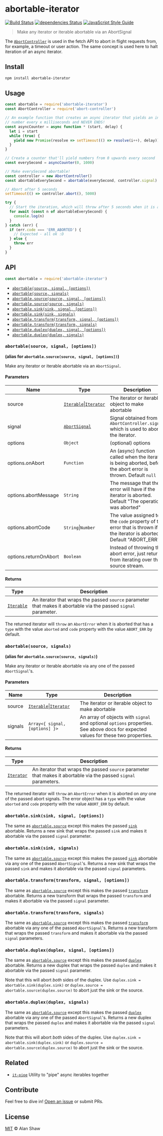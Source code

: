 # abortable-iterator

[![Build Status](https://travis-ci.org/alanshaw/abortable-iterator.svg?branch=master)](https://travis-ci.org/alanshaw/abortable-iterator) [![dependencies Status](https://david-dm.org/alanshaw/abortable-iterator/status.svg)](https://david-dm.org/alanshaw/abortable-iterator) [![JavaScript Style Guide](https://img.shields.io/badge/code_style-standard-brightgreen.svg)](https://standardjs.com)

> Make any iterator or iterable abortable via an AbortSignal

The [`AbortController`](https://developer.mozilla.org/en-US/docs/Web/API/AbortController) is used in the fetch API to abort in flight requests from, for example, a timeout or user action. The same concept is used here to halt iteration of an async iterator.

## Install

```sh
npm install abortable-iterator
```

## Usage

```js
const abortable = require('abortable-iterator')
const AbortController = require('abort-controller')

// An example function that creates an async iterator that yields an increasing
// number every x milliseconds and NEVER ENDS!
const asyncCounter = async function * (start, delay) {
  let i = start
  while (true) {
    yield new Promise(resolve => setTimeout(() => resolve(i++), delay))
  }
}

// Create a counter that'll yield numbers from 0 upwards every second
const everySecond = asyncCounter(0, 1000)

// Make everySecond abortable!
const controller = new AbortController()
const abortableEverySecond = abortable(everySecond, controller.signal)

// Abort after 5 seconds
setTimeout(() => controller.abort(), 5000)

try {
  // Start the iteration, which will throw after 5 seconds when it is aborted
  for await (const n of abortableEverySecond) {
    console.log(n)
  }
} catch (err) {
  if (err.code === 'ERR_ABORTED') {
    // Expected - all ok :D
  } else {
    throw err
  }
}
```

## API

```js
const abortable = require('abortable-iterator')
```

* [`abortable(source, signal, [options])`](#abortablesource-signal-options)
* [`abortable(source, signals)`](#abortablesource-signals)
* [`abortable.source(source, signal, [options])`](#abortablesource-signal-options)
* [`abortable.source(source, signals)`](#abortablesource-signals)
* [`abortable.sink(sink, signal, [options])`](#abortablesinksink-signal-options)
* [`abortable.sink(sink, signals)`](#abortablesinksink-signals)
* [`abortable.transform(transform, signal, [options])`](#abortabletransformtransform-signal-options)
* [`abortable.transform(transform, signals)`](#abortabletransformtransform-signals)
* [`abortable.duplex(duplex, signal, [options])`](#abortableduplexduplex-signal-options)
* [`abortable.duplex(duplex, signals)`](#abortableduplex-signals)

### `abortable(source, signal, [options])`
**(alias for `abortable.source(source, signal, [options])`)**

Make any iterator or iterable abortable via an `AbortSignal`.

#### Parameters

| Name | Type | Description |
|------|------|-------------|
| source | [`Iterable`](https://developer.mozilla.org/en-US/docs/Web/JavaScript/Reference/Iteration_protocols#The_iterable_protocol)\|[`Iterator`](https://developer.mozilla.org/en-US/docs/Web/JavaScript/Reference/Iteration_protocols#The_iterator_protocol) | The iterator or iterable object to make abortable |
| signal | [`AbortSignal`](https://developer.mozilla.org/en-US/docs/Web/API/AbortSignal) | Signal obtained from `AbortController.signal` which is used to abort the iterator. |
| options | `Object` | (optional) options |
| options.onAbort | `Function` | An (async) function called when the iterator is being aborted, before the abort error is thrown. Default `null` |
| options.abortMessage | `String` | The message that the error will have if the iterator is aborted. Default "The operation was aborted" |
| options.abortCode | `String`\|`Number` | The value assigned to the `code` property of the error that is thrown if the iterator is aborted. Default "ABORT_ERR" |
| options.returnOnAbort | `Boolean` | Instead of throwing the abort error, just return from iterating over the source stream. |

#### Returns

| Type | Description |
|------|-------------|
| [`Iterable`](https://developer.mozilla.org/en-US/docs/Web/JavaScript/Reference/Iteration_protocols#The_iterator_protocol) | An iterator that wraps the passed `source` parameter that makes it abortable via the passed `signal` parameter. |

The returned iterator will `throw` an `AbortError` when it is aborted that has a `type` with the value `aborted` and `code` property with the value `ABORT_ERR` by default.

### `abortable(source, signals)`
**(alias for `abortable.source(source, signals)`)**

Make any iterator or iterable abortable via any one of the passed `AbortSignal`'s.

#### Parameters

| Name | Type | Description |
|------|------|-------------|
| source | [`Iterable`](https://developer.mozilla.org/en-US/docs/Web/JavaScript/Reference/Iteration_protocols#The_iterable_protocol)\|[`Iterator`](https://developer.mozilla.org/en-US/docs/Web/JavaScript/Reference/Iteration_protocols#The_iterator_protocol) | The iterator or iterable object to make abortable |
| signals | `Array<{ signal, [options] }>` | An array of objects with `signal` and optional `options` properties. See above docs for expected values for these two properties. |

#### Returns

| Type | Description |
|------|-------------|
| [`Iterator`](https://developer.mozilla.org/en-US/docs/Web/JavaScript/Reference/Iteration_protocols#The_iterator_protocol) | An iterator that wraps the passed `source` parameter that makes it abortable via the passed `signal` parameters. |

The returned iterator will `throw` an `AbortError` when it is aborted on _any_ one of the passed abort signals. The error object has a `type` with the value `aborted` and `code` property with the value `ABORT_ERR` by default.

### `abortable.sink(sink, signal, [options])`

The same as [`abortable.source`](#abortablesource-signal-options) except this makes the passed [`sink`](https://gist.github.com/alanshaw/591dc7dd54e4f99338a347ef568d6ee9#sink-it) abortable. Returns a new sink that wraps the passed `sink` and makes it abortable via the passed `signal` parameter.

### `abortable.sink(sink, signals)`

The same as [`abortable.source`](#abortablesource-signals) except this makes the passed [`sink`](https://gist.github.com/alanshaw/591dc7dd54e4f99338a347ef568d6ee9#sink-it) abortable via any one of the passed `AbortSignal`'s. Returns a new sink that wraps the passed `sink` and makes it abortable via the passed `signal` parameters.

### `abortable.transform(transform, signal, [options])`

The same as [`abortable.source`](#abortablesource-signal-options) except this makes the passed [`transform`](https://gist.github.com/alanshaw/591dc7dd54e4f99338a347ef568d6ee9#transform-it) abortable. Returns a new transform that wraps the passed `transform` and makes it abortable via the passed `signal` parameter.

### `abortable.transform(transform, signals)`

The same as [`abortable.source`](#abortablesource-signals) except this makes the passed [`transform`](https://gist.github.com/alanshaw/591dc7dd54e4f99338a347ef568d6ee9#transform-it) abortable via any one of the passed `AbortSignal`'s. Returns a new transform that wraps the passed `transform` and makes it abortable via the passed `signal` parameters.

### `abortable.duplex(duplex, signal, [options])`

The same as [`abortable.source`](#abortablesource-signal-options) except this makes the passed [`duplex`](https://gist.github.com/alanshaw/591dc7dd54e4f99338a347ef568d6ee9#duplex-it) abortable. Returns a new duplex that wraps the passed `duplex` and makes it abortable via the passed `signal` parameter.

Note that this will abort _both_ sides of the duplex. Use `duplex.sink = abortable.sink(duplex.sink)` or `duplex.source = abortable.source(duplex.source)` to abort just the sink or the source.

### `abortable.duplex(duplex, signals)`

The same as [`abortable.source`](#abortablesource-signals) except this makes the passed [`duplex`](https://gist.github.com/alanshaw/591dc7dd54e4f99338a347ef568d6ee9#duplex-it) abortable via any one of the passed `AbortSignal`'s. Returns a new duplex that wraps the passed `duplex` and makes it abortable via the passed `signal` parameters.

Note that this will abort _both_ sides of the duplex. Use `duplex.sink = abortable.sink(duplex.sink)` or `duplex.source = abortable.source(duplex.source)` to abort just the sink or the source.

## Related

* [`it-pipe`](https://www.npmjs.com/package/it-pipe) Utility to "pipe" async iterables together

## Contribute

Feel free to dive in! [Open an issue](https://github.com/alanshaw/abortable-iterator/issues/new) or submit PRs.

## License

[MIT](LICENSE) © Alan Shaw

